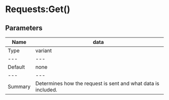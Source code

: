 # Requests:Get()
## Parameters
| Name | data |
---|---
| Type | variant |
---|---
| Default | none |
---|---
| Summary | Determines how the request is sent and what data is included. |


